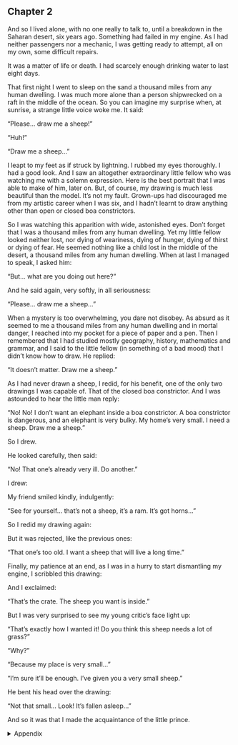 ## Chapter 2

And so I lived alone, with no one really to talk to, until a breakdown in the Saharan desert, six years ago. Something had failed in my engine. As I had neither passengers nor a mechanic, I was getting ready to attempt, all on my own, some difficult repairs.

It was a matter of life or death. I had scarcely enough drinking
water to last eight days.

That first night I went to sleep on the sand a thousand miles from any human dwelling. I was much more alone than a person shipwrecked on a raft in the middle of the ocean. So you can imagine my surprise when, at sunrise, a strange little voice woke me. It said:

“Please… draw me a sheep!”

“Huh!”

“Draw me a sheep…”

I leapt to my feet as if struck by lightning. I rubbed my eyes thoroughly. I had a good look. And I saw an altogether extraordinary little fellow who was watching me with a solemn expression. Here is the best portrait that I was able to make of him, later on. But, of course, my drawing is much less beautiful than the model. It’s not my fault. Grown-ups had discouraged me from my artistic career when I was six, and I hadn’t learnt to draw anything other than open or closed boa constrictors.

So I was watching this apparition with wide, astonished eyes. Don’t forget that I was a thousand miles from any human dwelling. Yet my little fellow looked neither lost, nor dying of weariness, dying of hunger, dying of thirst or dying of fear. He seemed nothing like a child lost in the middle of the desert, a thousand miles from any human dwelling. When at last I managed to speak, I asked him: 

“But… what are you doing out here?”

And he said again, very softly, in all seriousness:

“Please… draw me a sheep…”

When a mystery is too overwhelming, you dare not disobey. As absurd as it seemed to me a thousand miles from any human dwelling and in mortal danger, I reached into my pocket for a piece of paper and a pen. Then I remembered that I had studied mostly geography, history, mathematics and grammar, and I said to the little fellow (in something of a bad mood) that I didn’t know how to draw. He replied:

“It doesn’t matter. Draw me a sheep.”

As I had never drawn a sheep, I redid, for his benefit, one of
the only two drawings I was capable of. That of the closed boa
constrictor. And I was astounded to hear the little man reply:

“No! No! I don’t want an elephant inside a boa constrictor. A boa constrictor is dangerous, and an elephant is very bulky. My home’s very small. I need a sheep. Draw me a sheep.”

So I drew.

He looked carefully, then said:

“No! That one’s already very ill. Do another.”

I drew: 

My friend smiled kindly, indulgently:

“See for yourself… that’s not a sheep, it’s a ram. It’s got horns…”

So I redid my drawing again:

But it was rejected, like the previous ones:

“That one’s too old. I want a sheep that will live a long time.”

Finally, my patience at an end, as I was in a hurry to start dismantling my engine, I scribbled this drawing:

And I exclaimed:

“That’s the crate. The sheep you want is inside.”

But I was very surprised to see my young critic’s face light up:

“That’s exactly how I wanted it! Do you think this sheep needs a lot of grass?”

“Why?”

“Because my place is very small…”

“I’m sure it’ll be enough. I’ve given you a very small sheep.”

He bent his head over the drawing:

“Not that small… Look! It’s fallen asleep…”

And so it was that I made the acquaintance of the little prince.


<details>
<summary>Appendix</summary>

<p>因此我一直都是一个人，没有真正可以说话的朋友。直到６年前，在撒哈拉沙漠遇到了一次事故。我驾驶的飞机出现了引擎故障，当时既没有闲散的乘客，也没有专业的工程师，我正准备一个人尝试对飞机进行修理。</p>

<p>这是一个关乎生死的问题，剩余的水最多只够 8 天了。</p>

<p>第一天我就睡在离人类居住几千公里的沙子上。我感觉比在大海中遇到船难更加孤独。所以你能够想象到，在日出的时候，一个奇怪的小声音把我叫醒，我感觉有多么惊喜。他说：</p>

<p>“请……给我画一直羊！”</p>

<p>“嗯？”</p>

<p>“给我画一只羊……”</p>

<p>我像是被闪电击中一样跳起来，使劲揉了揉眼睛，仔细看了一下，看到一个神情严肃的小家伙看着我。这是我能画出的最好的肖像画了，我的画可能不太好看，你们也知道，我的艺术生涯在 6 岁的时候被大人们扼杀了。</p>

<p>我先是给他画了一条以前我画的蟒蛇。</p>

<p>“不，我不想要在蟒蛇肚子里的大象，蟒蛇很危险，并且大象太笨重了，我的家很小。我需要一只羊，给我画一只羊。”</p>

<p>然后我画了一个箱子，“这是一个箱子，你想要的羊就在这里面。”</p>

<p>他的脸上出现了笑容，这正是他想要的。</p>

<p>就这样，我和小王子相遇了。</p>

</details>